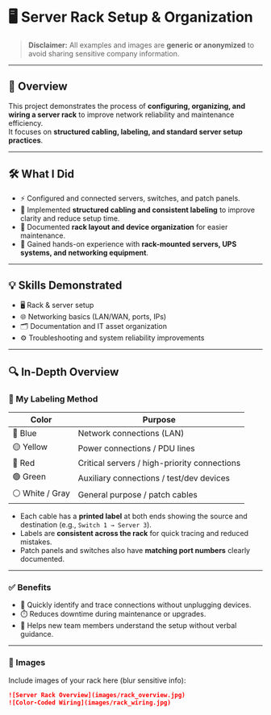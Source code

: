 # 🖥️ Server Rack Setup & Organization

> **Disclaimer:** All examples and images are **generic or anonymized** to avoid sharing sensitive company information.

---

## 📌 Overview
This project demonstrates the process of **configuring, organizing, and wiring a server rack** to improve network reliability and maintenance efficiency.  
It focuses on **structured cabling, labeling, and standard server setup practices**.

---

## 🛠️ What I Did
- ⚡ Configured and connected servers, switches, and patch panels.  
- 📏 Implemented **structured cabling and consistent labeling** to improve clarity and reduce setup time.  
- 📝 Documented **rack layout and device organization** for easier maintenance.  
- 🔧 Gained hands-on experience with **rack-mounted servers, UPS systems, and networking equipment**.

---

## 💡 Skills Demonstrated
- 🖥️ Rack & server setup  
- 🌐 Networking basics (LAN/WAN, ports, IPs)  
- 🗂️ Documentation and IT asset organization  
- ⚙️ Troubleshooting and system reliability improvements  

---

## 🔍 In-Depth Overview

### 🎨 My Labeling Method
| Color | Purpose |
|-------|---------|
| 🔵 Blue | Network connections (LAN) |
| 🟡 Yellow | Power connections / PDU lines |
| 🔴 Red | Critical servers / high-priority connections |
| 🟢 Green | Auxiliary connections / test/dev devices |
| ⚪ White / Gray | General purpose / patch cables |

- Each cable has a **printed label** at both ends showing the source and destination (e.g., `Switch 1 → Server 3`).  
- Labels are **consistent across the rack** for quick tracing and reduced mistakes.  
- Patch panels and switches also have **matching port numbers** clearly documented.

---

### ✅ Benefits
- 🔎 Quickly identify and trace connections without unplugging devices.  
- ⏱️ Reduces downtime during maintenance or upgrades.  
- 👥 Helps new team members understand the setup without verbal guidance.

---

### 📸 Images
Include images of your rack here (blur sensitive info):

```markdown
![Server Rack Overview](images/rack_overview.jpg)
![Color-Coded Wiring](images/rack_wiring.jpg)
